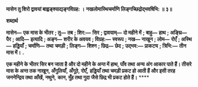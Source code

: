 **मासेन तु शिरो द्वावयां बाह्वङ्श्याद्यङ्गविग्रह: ।** **नखलोमास्थिचर्माणि लिङ्गच्छिद्रोद्भवषिभि: ॥ ३॥** 

**शब्दार्थ** 

**मासेन—** **एक मास के भीतर** **; तु—** **तब** **; शिर:—** **सिर** **; द्वावयाम्—** **दो महीने में** **; बाहु—** **हाथ** **; अङ्घ्रि—** **पैर** **; आदि—** **इत्यादि** **; अङ्ग—** **शरीर के अवयव** **; विग्रह:—** **स्वरूप** **; नख—** **नाखून** **; लोम—** **रोएँ** **; अस्थि—** **हड्डियाँ** **; चर्माणि—** **तथा** **चमड़ी** **; लिङ्ग—** **शिश्न** **; छिद्र—** **छेद** **; उद्भव:—** **प्राकट्य** **; त्रिभि:—** **तीन मास में।** **.** 

**एक महीने के भीतर सिर बन जाता है और दो महीने के अन्त में हाथ, पाँव तथा** **अन्य अंग आकार पाते हैं। तीसरे मास के अन्त तक नाखून, अँगुलियाँ, अँगूठे, रोएँ,** **हड्डियाँ तथा चमड़ी प्रकट हो आती हैं और इसी तरह जननेन्द्रिय तथा आँखें, नथुने,** **कान, मुँह तथा गुदा जैसे छिद्र भी प्रकट होते हैं।** **** 